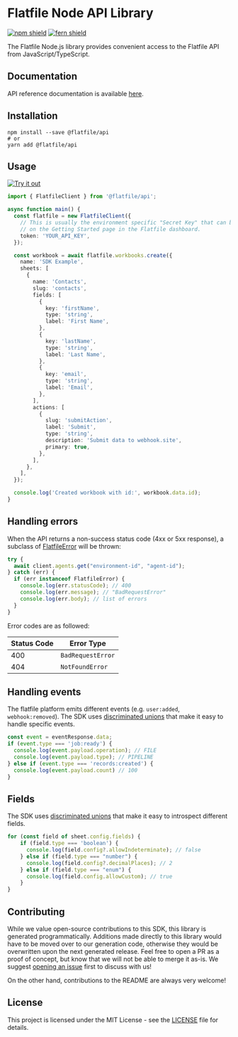 # Flatfile Node API Library

[![npm shield](https://img.shields.io/npm/v/@flatfile/api)](https://www.npmjs.com/package/@flatfile/api)
[![fern shield](https://img.shields.io/badge/%F0%9F%8C%BF-SDK%20generated%20by%20Fern-brightgreen)](https://buildwithfern.com/?utm_source=flatfilers/flatfile-node/readme)

The Flatfile Node.js library provides convenient access to the Flatfile API from JavaScript/TypeScript.

## Documentation

API reference documentation is available [here](https://reference.flatfile.com).

## Installation

```
npm install --save @flatfile/api
# or
yarn add @flatfile/api
```

## Usage

[![Try it out](https://developer.stackblitz.com/img/open_in_stackblitz.svg)](https://stackblitz.com/edit/flatfile-typescript-sdk-7xtsm5?file=app.ts&view=editor)

```typescript
import { FlatfileClient } from '@flatfile/api';

async function main() {
  const flatfile = new FlatfileClient({
    // This is usually the environment specific "Secret Key" that can be found
    // on the Getting Started page in the Flatfile dashboard.
    token: 'YOUR_API_KEY',
  });

  const workbook = await flatfile.workbooks.create({
    name: 'SDK Example',
    sheets: [
      {
        name: 'Contacts',
        slug: 'contacts',
        fields: [
          {
            key: 'firstName',
            type: 'string',
            label: 'First Name',
          },
          {
            key: 'lastName',
            type: 'string',
            label: 'Last Name',
          },
          {
            key: 'email',
            type: 'string',
            label: 'Email',
          },
        ],
        actions: [
          {
            slug: 'submitAction',
            label: 'Submit',
            type: 'string',
            description: 'Submit data to webhook.site',
            primary: true,
          },
        ],
      },
    ],
  });

  console.log('Created workbook with id:', workbook.data.id);
}
```

## Handling errors

When the API returns a non-success status code (4xx or 5xx response), a subclass of [FlatfileError](https://github.com/fern-flatfile/flatfile-node/blob/main/src/errors/FlatfileError.ts) will be thrown:

```ts
try {
  await client.agents.get("environment-id", "agent-id");
} catch (err) {
  if (err instanceof FlatfileError) {
    console.log(err.statusCode); // 400
    console.log(err.message); // "BadRequestError"
    console.log(err.body); // list of errors
  }
}
```

Error codes are as followed:

| Status Code | Error Type                 |
| ----------- | -------------------------- |
| 400         | `BadRequestError`          |
| 404         | `NotFoundError`            |


## Handling events

The flatfile platform emits different events (e.g. `user:added`, `webhook:removed`). The SDK uses [discriminated unions](https://www.typescriptlang.org/docs/handbook/unions-and-intersections.html#discriminating-unions) that make it easy to handle specific events.

```ts
const event = eventResponse.data;
if (event.type === 'job:ready') {
  console.log(event.payload.operation); // FILE
  console.log(event.payload.type); // PIPELINE
} else if (event.type === 'records:created') {
  console.log(event.payload.count) // 100
}
```

## Fields

The SDK uses [discriminated unions](https://www.typescriptlang.org/docs/handbook/unions-and-intersections.html#discriminating-unions) that make it easy to introspect different fields.

```ts
for (const field of sheet.config.fields) {
    if (field.type === 'boolean') {
      console.log(field.config?.allowIndeterminate); // false
    } else if (field.type === "number") {
      console.log(field.config?.decimalPlaces); // 2
    } else if (field.type === "enum") {
      console.log(field.config.allowCustom); // true
    }
}
```

## Contributing

While we value open-source contributions to this SDK, this library is generated programmatically. Additions made directly to this library would have to be moved over to our generation code, otherwise they would be overwritten upon the next generated release. Feel free to open a PR as a proof of concept, but know that we will not be able to merge it as-is. We suggest [opening an issue](https://github.com/FlatFilers/flatfile-node/issues) first to discuss with us!

On the other hand, contributions to the README are always very welcome!

## License

This project is licensed under the MIT License - see the [LICENSE](LICENSE.txt) file for details.
